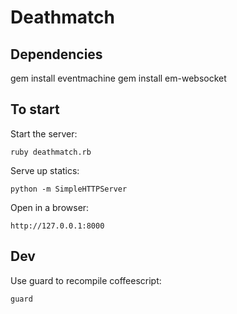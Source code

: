 Deathmatch
====

Dependencies
----

gem install eventmachine
gem install em-websocket

To start
----

Start the server:

    ruby deathmatch.rb

Serve up statics:

    python -m SimpleHTTPServer

Open in a browser:

    http://127.0.0.1:8000


Dev
----

Use guard to recompile coffeescript:

    guard
